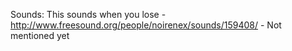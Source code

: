 Sounds:
	This sounds when you lose - http://www.freesound.org/people/noirenex/sounds/159408/ - Not mentioned yet